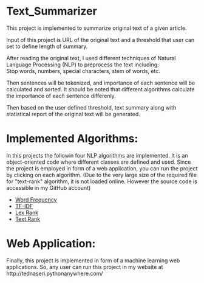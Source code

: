 # Text_Summarizer
This project is implemented to summarize original text of a given article. 

Input of this project is URL of the original text and a threshold that user can set to define length of summary.

After reading the original text, I used different techniques of Natural Language Processing (NLP) to preprocess the text including:<br>
Stop words, numbers, special characters, stem of words, etc.

Then sentences will be tokenized, and importance of each sentence will be calculated and sorted. It should be noted that different algorithms calculate the importance of each sentence differenly. 

Then based on the user defined threshold, text summary along with statistical report of the original text will be generated.

  <h1>Implemented Algorithms:</h1>
	<p>In this projects the followin four NLP algorithms are implemented. It is an object-oriented code where different classes are defined and used. Since the project is employed in form of a web application, you can run the project by clicking on each algorithm. (Due to the very large size of the required file for "text-rank" algorithm, it is not loaded online. However the source code is accessible in my GitHub account)</p>
	<ul>
		<li><a href="/wordFreq">Word Frequency</a></li>
		<li><a href="/tf-idf">TF-IDF</a></li>
		<li><a href="/lexRank">Lex Rank</a></li>
		<li><a href="/textRank">Text Rank</a></li>
	</ul>

<h1>Web Application:</h1>
<p>Finally, this project is implemented in form of a machine learning web applications. So, any user can run this project in my website at http://tednaseri.pythonanywhere.com/</p>
